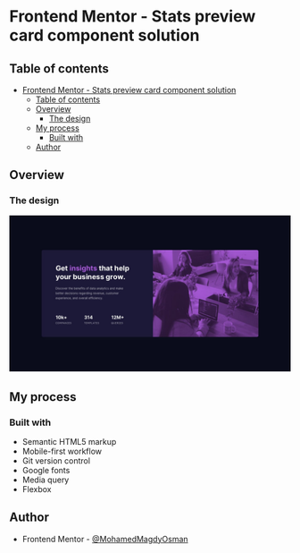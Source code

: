 # Frontend Mentor - Stats preview card component solution

## Table of contents

- [Frontend Mentor - Stats preview card component solution](#frontend-mentor---stats-preview-card-component-solution)
  - [Table of contents](#table-of-contents)
  - [Overview](#overview)
    - [The design](#the-design)
  - [My process](#my-process)
    - [Built with](#built-with)
  - [Author](#author)

## Overview

### The design

![](./design/desktop-design.jpg)

## My process

### Built with

- Semantic HTML5 markup
- Mobile-first workflow
- Git version control
- Google fonts
- Media query
- Flexbox

## Author

- Frontend Mentor - [@MohamedMagdyOsman](https://www.frontendmentor.io/profile/MohamedMagdyOsman)